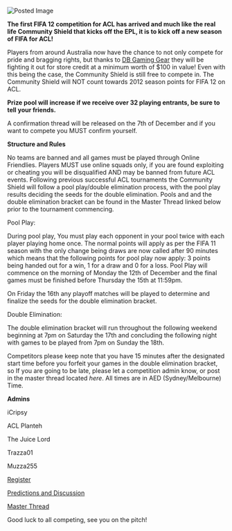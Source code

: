 ![Posted Image](http://www.infinitedesigns.com.au/ACL/FIFA/fifa%2012%20simple%20banner.jpg) 



**The first FIFA 12 competition for ACL has arrived and much like the real life Community Shield that kicks off the EPL, it is to kick off a new season of FIFA for ACL!**




Players from around Australia now have the chance to not only compete for pride and bragging rights, but thanks to 
[DB Gaming Gear](http://dbgaminggear.com.au/) they will be fighting it out for store credit at a minimum worth of $100 in value! Even with this being the case, the Community Shield is still free to compete in. The Community Shield will NOT count towards 2012 season points for FIFA 12 on ACL.



**Prize pool will increase if we receive over 32 playing entrants, be sure to tell your friends.**





A confirmation thread will be released on the 7th of December and if you want to compete you MUST confirm yourself.









**Structure and Rules**





No teams are banned and all games must be played through Online Friendlies. Players MUST use online squads only, if you are found exploiting or cheating you will be disqualified AND may be banned from future ACL events. Following previous successful ACL tournaments the Community Shield will follow a pool play/double elimination process, with the pool play results deciding the seeds for the double elimination. Pools and and the double elimination bracket can be found in the Master Thread linked below prior to the tournament commencing.









Pool Play:




During pool play, You must play each opponent in your pool twice with each player playing home once. The normal points will apply as per the FIFA 11 season with the only change being draws are now called after 90 minutes which means that the following points for pool play now apply: 3 points being handed out for a win, 1 for a draw and 0 for a loss. Pool Play will commence on the morning of Monday the 12th of December  and the final games must be finished before Thursday the 15th at 11:59pm. 





On Friday the 16th any playoff matches will be played to determine and finalize the seeds for the double elimination bracket. 









Double Elimination:




The double elimination bracket will run throughout the following weekend beginning at 7pm on Saturday the 17th and concluding the following  night with games to be played from 7pm on Sunday the 18th.








Competitors please keep note that you have 15 minutes after the designated start time before you forfeit your games in the double elimination bracket, so If you are going to be late, please let a competition admin know, or post in the master thread located *here*. All times are in AED (Sydney/Melbourne) Time.









**Admins**





iCripsy


ACL Planteh


The Juice Lord


Trazza01


Muzza255









[Register](http://www.aclpro.com.au/forums/topic/15410-the-community-shield-registrations)


[Predictions and Discussion](http://www.aclpro.com.au/forums/topic/15412-the-community-shield-predictions-and-discussions/)


[Master Thread](http://www.aclpro.com.au/forums/topic/15413-the-community-shield-master-thread/)







Good luck to all competing, see you on the pitch!